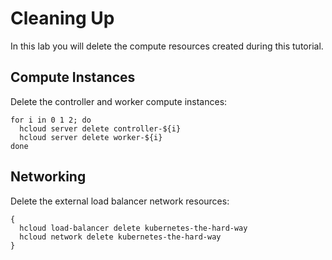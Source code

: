 # Cleaning Up

In this lab you will delete the compute resources created during this tutorial.

## Compute Instances

Delete the controller and worker compute instances:

```shell
for i in 0 1 2; do
  hcloud server delete controller-${i}
  hcloud server delete worker-${i}
done
```

## Networking

Delete the external load balancer network resources:

```shell
{
  hcloud load-balancer delete kubernetes-the-hard-way
  hcloud network delete kubernetes-the-hard-way
}
```
